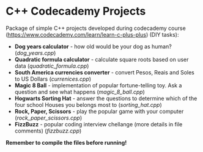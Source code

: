 # C++ Codecademy Projects
Package of simple C++ projects developed during codecademy course (https://www.codecademy.com/learn/learn-c-plus-plus) (DIY tasks):
* **Dog years calculator** - how old would be your dog as human? (*dog_years.cpp*)
* **Quadratic formula calculator** - calculate square roots based on user data (*quadratic_formula.cpp*)
* **South America currencies converter** - convert Pesos, Reais and Soles to US Dollars (*currenices.cpp*)
* **Magic 8 Ball** - implementation of popular fortune-telling toy. Ask a question and see what happens (*magic_8_ball.cpp*)
* **Hogwarts Sorting Hat** - answer the questions to determine which of the four school Houses you belongs most to (*sorting_hat.cpp*)
* **Rock, Paper, Scissors** - play the popular game with your computer (*rock_paper_scissors.cpp*)
* **FizzBuzz** - popular coding interview chellange (more details in file comments) (*fizzbuzz.cpp*)

**Remember to compile the files before running!**
